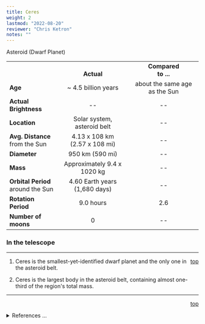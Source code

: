 ```yaml
---
title: Ceres
weight: 2
lastmod: "2022-08-20"
reviewer: "Chris Ketron"
notes: ""
---
```


<script src="/js/whatsup.js"></script>
<script type="text/javascript">
	var objectName ="Ceres"
	var objectDesc ="Asteroid (Dwarf Planet)"
	var objectImage="ceres.jpg"
</script>

<span style='float:right;'><div id=whatsup></div></span>

Asteroid (Dwarf Planet)

|  |  |  |
|---|:--:|:--:|
|  |<br/>**Actual**|**Compared<br/>to ...**|
|**Age**|~ 4.5 billion years|about the same age as the Sun|
|**Actual Brightness**|--|--|
|**Location**|Solar system,<br/>asteroid belt|--|
|**Avg. Distance**<br/>from the Sun|4.13 x 108 km<br/>(2.57 x 108 mi)|--|
|**Diameter**|950 km (590 mi)|--|
|**Mass**|Approximately 9.4 x 1020 kg|--|
|**Orbital Period**<br/>around the Sun|4.60 Earth years<br/>(1,680 days)|--|
|**Rotation Period**|9.0 hours|2.6|
|**Number of moons**|0|--|

### In the telescope

---
<span style='float:right;'>[top](#)</span>

1.  Ceres is the smallest-yet-identified dwarf planet and the only one in the asteroid belt.  

2.  Ceres is the largest body in the asteroid belt, containing almost one-third of the region's total mass.

---
<span style='float:right;'>[top](#)</span>
<br/>
<details>
<summary>References ...</summary>

|   |   |   | 
|---|---|---|
|**Item**|**Updated**|**Notes**|
|Diameter|2017-04-30|<http://amazingspace.org/resource_page/112/solar_system/type#resource_tab>|
|Other Information|2017-04-30|<https://nssdc.gsfc.nasa.gov/planetary/factsheet/asteroidfact.html>|
</details>
